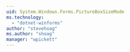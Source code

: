 ```yaml
---
uid: System.Windows.Forms.PictureBoxSizeMode
ms.technology: 
  - "dotnet-winforms"
author: "stevehoag"
ms.author: "shoag"
manager: "wpickett"
---
```

